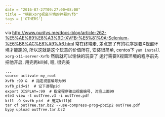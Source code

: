 ```yaml
---
date = "2016-07-27T09:27:00+08:00"
title = "模拟xorg视窗环境的神器Xvfb"
tags = ['OTHERS']
---
```


via <http://www.puritys.me/docs-blog/article-262-%E5%AE%89%E8%A3%9D-XVFB-%E5%81%9A-Selenium-%E6%B8%AC%E8%A9%A6.html>
常在终端走, 差点忘了有的程序是要X视窗环境才能跑的, 所以这就是这个玩意的价值所在, 安装很简单, centos下
`yum install xorg-x11-server-Xvfb`
然后就可以愉快的玩耍了
运行需要X视窗环境的程序前先把他开启, 用完再kill掉, 嗯, 很完美
```
...
source activate my_root
Xvfb :99 &  # 指定视窗编号为99
xvfb_pid=$!  # 记下进程pid
export DISPLAY=:99  # 指定程序输出视窗编号, 对应上面99
ete3 view -t outTree.v3 -i outTree.pdf
kill -9 $xvfb_pid  # 用完kill掉
tar cf outTree.tar.bz2 --use-compress-prog=pbzip2 outTree.pdf
bypy upload outTree.tar.bz2
```